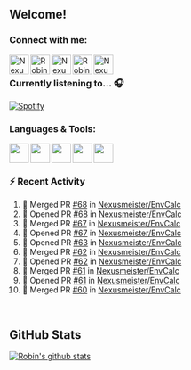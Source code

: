 
<!-- Allgemeine Notizen
	Die Icons sind unter diesen beiden Links zu finden:
	GitHub Repo: https://github.com/simple-icons/simple-icons
		> raw.githubusercontent ist erreichbar über Kontextmenü auf Bild und "Bild in neuem Tab öffnen"
	Simple Icons: https://cdn.jsdelivr.net/npm/simple-icons@3/icons/
 -->


## Welcome!

### Connect with me:
[<img align="left" alt="Nexusmeister | Twitter" width="35px" src="https://cdn.jsdelivr.net/npm/simple-icons@v3/icons/twitter.svg" />][twitter]
[<img align="left" alt="Robin Kaltenbach | Xing" width="35px" src="https://cdn.jsdelivr.net/npm/simple-icons@3.13.0/icons/xing.svg" />][xing]
[<img align="left" alt="Nexusmeister | Twitch" width="35px" src="https://simpleicons.org/icons/twitch.svg" />][twitch]
[<img align="left" alt="Robin Kaltenbach | Stack Overflow" width="35px" src="https://cdn.jsdelivr.net/npm/simple-icons@3.13.0/icons/stackoverflow.svg" />][stackOverflow]
[<img align="left" alt="Nexusmeister | Steam" width="35px" src="https://cdn.jsdelivr.net/npm/simple-icons@3.13.0/icons/steam.svg" />][steam]

<br />

### Currently listening to... 🎧

[![Spotify](https://spotify-now-playing.nexusmeister.vercel.app/api/spotify)](https://open.spotify.com/user/xkaltix?si=h_gYbj2sTlamJW9soY9fnQ)

### Languages & Tools:

<img width="35px" align="left" src="https://raw.githubusercontent.com/simple-icons/simple-icons/develop/icons/dot-net.svg" />
<img width="35px" align="left" src="https://raw.githubusercontent.com/simple-icons/simple-icons/develop/icons/csharp.svg" />
<img width="35px" align="left" src="https://raw.githubusercontent.com/simple-icons/simple-icons/develop/icons/visualstudio.svg" />
<img width="35px" align="left" src="https://raw.githubusercontent.com/simple-icons/simple-icons/develop/icons/microsoftsqlserver.svg" />
<img width="35px" align="left" src="https://github.com/simple-icons/simple-icons/blob/develop/icons/xamarin.svg" />

<br/>
<br/>

### :zap: Recent Activity
<!--START_SECTION:activity-->
1. 🎉 Merged PR [#68](https://github.com/Nexusmeister/EnvCalc/pull/68) in [Nexusmeister/EnvCalc](https://github.com/Nexusmeister/EnvCalc)
2. 💪 Opened PR [#68](https://github.com/Nexusmeister/EnvCalc/pull/68) in [Nexusmeister/EnvCalc](https://github.com/Nexusmeister/EnvCalc)
3. 🎉 Merged PR [#67](https://github.com/Nexusmeister/EnvCalc/pull/67) in [Nexusmeister/EnvCalc](https://github.com/Nexusmeister/EnvCalc)
4. 💪 Opened PR [#67](https://github.com/Nexusmeister/EnvCalc/pull/67) in [Nexusmeister/EnvCalc](https://github.com/Nexusmeister/EnvCalc)
5. 💪 Opened PR [#63](https://github.com/Nexusmeister/EnvCalc/pull/63) in [Nexusmeister/EnvCalc](https://github.com/Nexusmeister/EnvCalc)
6. 🎉 Merged PR [#62](https://github.com/Nexusmeister/EnvCalc/pull/62) in [Nexusmeister/EnvCalc](https://github.com/Nexusmeister/EnvCalc)
7. 💪 Opened PR [#62](https://github.com/Nexusmeister/EnvCalc/pull/62) in [Nexusmeister/EnvCalc](https://github.com/Nexusmeister/EnvCalc)
8. 🎉 Merged PR [#61](https://github.com/Nexusmeister/EnvCalc/pull/61) in [Nexusmeister/EnvCalc](https://github.com/Nexusmeister/EnvCalc)
9. 💪 Opened PR [#61](https://github.com/Nexusmeister/EnvCalc/pull/61) in [Nexusmeister/EnvCalc](https://github.com/Nexusmeister/EnvCalc)
10. 🎉 Merged PR [#60](https://github.com/Nexusmeister/EnvCalc/pull/60) in [Nexusmeister/EnvCalc](https://github.com/Nexusmeister/EnvCalc)
<!--END_SECTION:activity-->
 
 <br/>

## GitHub Stats
[![Robin's github stats](https://github-readme-stats.vercel.app/api?username=nexusmeister&count_private=true&show_icons=true&theme=dark)](https://github.com/anuraghazra/github-readme-stats)

[twitter]: https://twitter.com/nexxusmeister
[xing]: https://www.xing.com/profile/Robin_Kaltenbach3
[twitch]: https://www.twitch.tv/nexusmeister
[stackOverflow]: https://stackoverflow.com/users/10840553/robin-kaltenbach
[steam]: https://steamcommunity.com/id/nexusmeister
